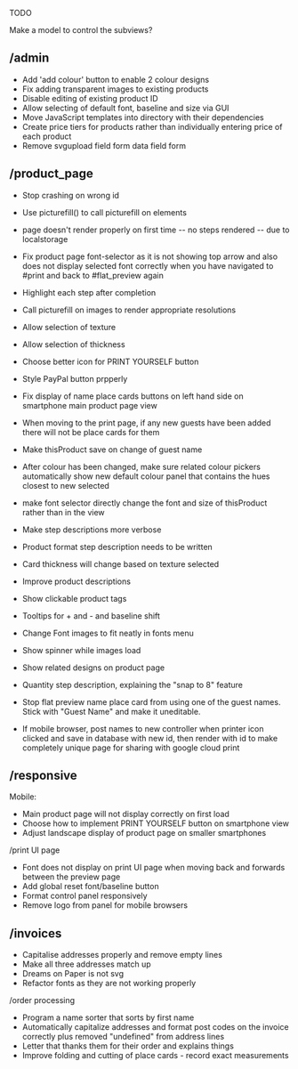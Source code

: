 TODO

Make a model to control the subviews?

/admin
--------------------------------------------------------------------------
  * Add 'add colour' button to enable 2 colour designs
  * Fix adding transparent images to existing products
  * Disable editing of existing product ID 
  * Allow selecting of default font, baseline and size via GUI
  * Move JavaScript templates into directory with their dependencies
  * Create price tiers for products rather than individually entering price of each product
  * Remove svgupload field form data field form 

/product_page
--------------------------------------------------------------------------
  * Stop crashing on wrong id
  * Use picturefill() to call picturefill on elements 
  * page doesn't render properly on first time -- no steps rendered -- due to localstorage
  * Fix product page font-selector as it is not showing top arrow and also does not display selected font correctly when you have navigated to #print and back to #flat_preview again
  * Highlight each step after completion
  * Call picturefill on images to render appropriate resolutions
  * Allow selection of texture
  * Allow selection of thickness
  * Choose better icon for PRINT YOURSELF button
  * Style PayPal button prpperly
  * Fix display of name place cards buttons on left hand side on smartphone main product page view
  * When moving to the print page, if any new guests have been added there will not be place cards for them
  * Make thisProduct save on change of guest name
  * After colour has been changed, make sure related colour pickers automatically show new default colour panel that contains the hues closest to new selected

  * make font selector directly change the font and size of thisProduct rather than in the view

  * Make step descriptions more verbose
  * Product format step description needs to be written
  * Card thickness will change based on texture selected
  * Improve product descriptions
  * Show clickable product tags
  * Tooltips for + and - and baseline shift
  * Change Font images to fit neatly in fonts menu
  * Show spinner while images load
  * Show related designs on product page
  * Quantity step description, explaining the "snap to 8" feature
  * Stop flat preview name place card from using one of the guest names. Stick with "Guest Name" and make it uneditable.
  * If mobile browser, post names to new controller when printer icon clicked and save in database with new id, then render with id to make completely unique page for sharing with google cloud print
 

/responsive
--------------------------------------------------------------------------
  Mobile:
  * Main product page will not display correctly on first load   
  * Choose how to implement PRINT YOURSELF button on smartphone view
  * Adjust landscape display of product page on smaller smartphones

  /print UI page
  * Font does not display on print UI page when moving back and forwards between the preview page
  * Add global reset font/baseline button 
  * Format control panel responsively
  * Remove logo from panel for mobile browsers

/invoices
--------------------------------------------------------------------------
  * Capitalise addresses properly and remove empty lines
  * Make all three addresses match up
  * Dreams on Paper is not svg
  * Refactor fonts as they are not working properly

/order processing
  * Program a name sorter that sorts by first name
  * Automatically capitalize addresses and format post codes on the invoice correctly plus removed "undefined" from address lines
  * Letter that thanks them for their order and explains things
  * Improve folding and cutting of place cards - record exact measurements
